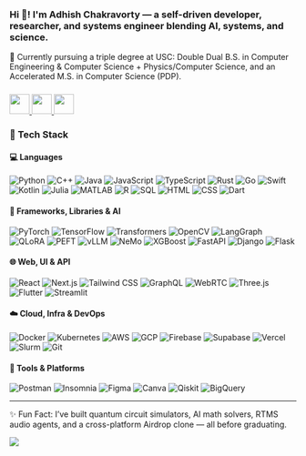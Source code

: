 <!--## Hi there 👋

**NxtGenLegend/NxtGenLegend** is a ✨ _special_ ✨ repository because its `README.md` (this file) appears on your GitHub profile.

Here are some ideas to get you started:

- 🔭 I’m currently working on ...
- 🌱 I’m currently learning ...
- 👯 I’m looking to collaborate on ...
- 🤔 I’m looking for help with ...
- 💬 Ask me about ...
- 📫 How to reach me: ...
- 😄 Pronouns: ...
- ⚡ Fun fact: ...
-->
<h3 align="left">Hi 👋! I'm Adhish Chakravorty — a self-driven developer, researcher, and systems engineer blending AI, systems, and science.</h3>

<p align="left">🧠 Currently pursuing a triple degree at USC: Double Dual B.S. in Computer Engineering & Computer Science + Physics/Computer Science, and an Accelerated M.S. in Computer Science (PDP).</p>

###

<div align="left">
  <a href="mailto:adhishch@usc.edu" target="_blank">
    <img src="https://img.shields.io/static/v1?message=Gmail&logo=gmail&label=&color=D14836&logoColor=white&labelColor=&style=for-the-badge" height="35" />
  </a>
  <a href="https://www.linkedin.com/in/adhish-chakravorty/" target="_blank">
    <img src="https://img.shields.io/static/v1?message=LinkedIn&logo=linkedin&label=&color=0077B5&logoColor=white&labelColor=&style=for-the-badge" height="35" />
  </a>
  <a href="https://github.com/NxtGenLegend" target="_blank">
    <img src="https://img.shields.io/static/v1?message=GitHub&logo=github&label=&color=333&logoColor=white&labelColor=&style=for-the-badge" height="35" />
  </a>
</div>

###
<!--
<div align="center">
  <img src="https://github-readme-stats.vercel.app/api?username=NxtGenLegend&show_icons=true&theme=radical" height="150" />
  <img src="https://streak-stats.demolab.com?user=NxtGenLegend&theme=radical" height="150" />
  <img src="https://github-readme-stats.vercel.app/api/top-langs/?username=NxtGenLegend&layout=compact&theme=radical" height="150" />
</div>
-->
###

### 🚀 Tech Stack

#### 💻 Languages  
![Python](https://img.shields.io/badge/-Python-3776AB?style=flat&logo=python&logoColor=white)
![C++](https://img.shields.io/badge/-C++-00599C?style=flat&logo=c%2B%2B&logoColor=white)
![Java](https://img.shields.io/badge/-Java-007396?style=flat&logo=java&logoColor=white)
![JavaScript](https://img.shields.io/badge/-JavaScript-F7DF1E?style=flat&logo=javascript&logoColor=black)
![TypeScript](https://img.shields.io/badge/-TypeScript-3178C6?style=flat&logo=typescript&logoColor=white)
![Rust](https://img.shields.io/badge/-Rust-000000?style=flat&logo=rust&logoColor=white)
![Go](https://img.shields.io/badge/-Go-00ADD8?style=flat&logo=go&logoColor=white)
![Swift](https://img.shields.io/badge/-Swift-FA7343?style=flat&logo=swift&logoColor=white)
![Kotlin](https://img.shields.io/badge/-Kotlin-7F52FF?style=flat&logo=kotlin&logoColor=white)
![Julia](https://img.shields.io/badge/-Julia-9558B2?style=flat&logo=julia&logoColor=white)
![MATLAB](https://img.shields.io/badge/-MATLAB-0076A8?style=flat)
![R](https://img.shields.io/badge/-R-276DC3?style=flat&logo=r&logoColor=white)
![SQL](https://img.shields.io/badge/-SQL-4479A1?style=flat&logo=postgresql&logoColor=white)
![HTML](https://img.shields.io/badge/-HTML5-E34F26?style=flat&logo=html5&logoColor=white)
![CSS](https://img.shields.io/badge/-CSS3-1572B6?style=flat&logo=css3&logoColor=white)
![Dart](https://img.shields.io/badge/-Dart-0175C2?style=flat&logo=dart&logoColor=white)

#### 🧠 Frameworks, Libraries & AI  
![PyTorch](https://img.shields.io/badge/-PyTorch-EE4C2C?style=flat&logo=pytorch&logoColor=white)
![TensorFlow](https://img.shields.io/badge/-TensorFlow-FF6F00?style=flat&logo=tensorflow&logoColor=white)
![Transformers](https://img.shields.io/badge/-Transformers-0055FF?style=flat&logo=huggingface&logoColor=white)
![OpenCV](https://img.shields.io/badge/-OpenCV-5C3EE8?style=flat&logo=opencv&logoColor=white)
![LangGraph](https://img.shields.io/badge/-LangGraph-000000?style=flat)
![QLoRA](https://img.shields.io/badge/-QLoRA-2C2C2C?style=flat)
![PEFT](https://img.shields.io/badge/-PEFT-1188CC?style=flat)
![vLLM](https://img.shields.io/badge/-vLLM-202020?style=flat)
![NeMo](https://img.shields.io/badge/-NeMoSkills-0D1117?style=flat)
![XGBoost](https://img.shields.io/badge/-XGBoost-DA5345?style=flat)
![FastAPI](https://img.shields.io/badge/-FastAPI-009688?style=flat&logo=fastapi&logoColor=white)
![Django](https://img.shields.io/badge/-Django-092E20?style=flat&logo=django&logoColor=white)
![Flask](https://img.shields.io/badge/-Flask-000000?style=flat&logo=flask&logoColor=white)

#### 🌐 Web, UI & API  
![React](https://img.shields.io/badge/-React-20232A?style=flat&logo=react&logoColor=61DAFB)
![Next.js](https://img.shields.io/badge/-Next.js-000000?style=flat&logo=nextdotjs&logoColor=white)
![Tailwind CSS](https://img.shields.io/badge/-TailwindCSS-38B2AC?style=flat&logo=tailwind-css&logoColor=white)
![GraphQL](https://img.shields.io/badge/-GraphQL-E10098?style=flat&logo=graphql&logoColor=white)
![WebRTC](https://img.shields.io/badge/-WebRTC-333333?style=flat)
![Three.js](https://img.shields.io/badge/-Three.js-000000?style=flat)
![Flutter](https://img.shields.io/badge/-Flutter-02569B?style=flat&logo=flutter&logoColor=white)
![Streamlit](https://img.shields.io/badge/-Streamlit-FF4B4B?style=flat&logo=streamlit&logoColor=white)

#### ☁️ Cloud, Infra & DevOps  
![Docker](https://img.shields.io/badge/-Docker-2496ED?style=flat&logo=docker&logoColor=white)
![Kubernetes](https://img.shields.io/badge/-Kubernetes-326CE5?style=flat&logo=kubernetes&logoColor=white)
![AWS](https://img.shields.io/badge/-AWS-232F3E?style=flat&logo=amazonaws&logoColor=white)
![GCP](https://img.shields.io/badge/-GCP-4285F4?style=flat&logo=googlecloud&logoColor=white)
![Firebase](https://img.shields.io/badge/-Firebase-FFCA28?style=flat&logo=firebase&logoColor=white)
![Supabase](https://img.shields.io/badge/-Supabase-3ECF8E?style=flat&logo=supabase&logoColor=white)
![Vercel](https://img.shields.io/badge/-Vercel-000000?style=flat&logo=vercel&logoColor=white)
![Slurm](https://img.shields.io/badge/-Slurm-008B8B?style=flat)
![Git](https://img.shields.io/badge/-Git-F05032?style=flat&logo=git&logoColor=white)

#### 🧪 Tools & Platforms  
![Postman](https://img.shields.io/badge/-Postman-FF6C37?style=flat&logo=postman&logoColor=white)
![Insomnia](https://img.shields.io/badge/-Insomnia-4000BF?style=flat&logo=insomnia&logoColor=white)
![Figma](https://img.shields.io/badge/-Figma-F24E1E?style=flat&logo=figma&logoColor=white)
![Canva](https://img.shields.io/badge/-Canva-00C4CC?style=flat&logo=canva&logoColor=white)
![Qiskit](https://img.shields.io/badge/-Qiskit-6929C4?style=flat&logo=ibm&logoColor=white)
![BigQuery](https://img.shields.io/badge/-BigQuery-4285F4?style=flat&logo=google&logoColor=white)

---

<p align="left">
✨ Fun Fact: I’ve built quantum circuit simulators, AI math solvers, RTMS audio agents, and a cross-platform Airdrop clone — all before graduating.
</p>

[![](https://visitcount.itsvg.in/api?id=NxtGenLegend&icon=0&color=0)](https://visitcount.itsvg.in)
